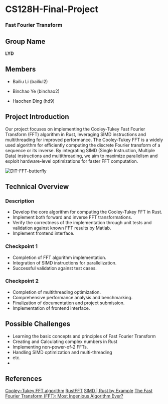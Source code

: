 # CS128H-Final-Project

### **Fast Fourier Transform**



## Group Name

**LYD**



## Members

- Bailiu Li (bailiul2)

- Binchao Ye (binchao2)

- Haochen Ding (hd9)

  

## Project Introduction

Our project focuses on implementing the Cooley-Tukey Fast Fourier Transform (FFT) algorithm in Rust, leveraging SIMD instructions and multithreading for improved performance. The Cooley-Tukey FFT is a widely used algorithm for efficiently computing the discrete Fourier transform of a sequence or its inverse. By integrating SIMD (Single Instruction, Multiple Data) instructions and multithreading, we aim to maximize parallelism and exploit hardware-level optimizations for faster FFT computation.

![DIT-FFT-butterfly](https://upload.wikimedia.org/wikipedia/commons/thumb/7/78/DIT-FFT-butterfly.svg/1920px-DIT-FFT-butterfly.svg.png)



## Technical Overview

### Description

- Develop the core algorithm for computing the Cooley-Tukey FFT in Rust.
- Implement both forward and inverse FFT transformations.
- Verify the correctness of the implementation through unit tests and validation against known FFT results by Matlab.
- Implement frontend interface. 


### **Checkpoint 1** 

- Completion of FFT algorithm implementation.
- Integration of SIMD instructions for parallelization.
- Successful validation against test cases.

### Checkpoint 2 

- Completion of multithreading optimization.
- Comprehensive performance analysis and benchmarking.
- Finalization of documentation and project submission.
- Implementation of frontend interface. 

## Possible Challenges

- Learning the basic concepts and principles of Fast Fourier Transform
- Creating and Calculating complex numbers in Rust
- Implementing non-power-of-2 FFTs. 
- Handling SIMD optimization and multi-threading
- etc.
- 

## References
[Cooley–Tukey FFT algorithm](https://en.wikipedia.org/wiki/Cooley%E2%80%93Tukey_FFT_algorithm)
[RustFFT](https://docs.rs/rustfft/latest/rustfft/)
[SIMD | Rust by Example](https://www.cs.brandeis.edu/~cs146a/rust/rustbyexample-02-21-2015/simd.html)
[The Fast Fourier Transform (FFT): Most Ingenious Algorithm Ever?](https://www.youtube.com/watch?v=h7apO7q16V0)


